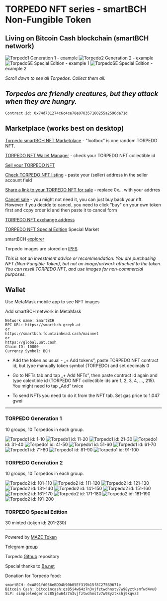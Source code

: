 # TORPEDO NFT series - smartBCH Non-Fungible Token

## Living on Bitcoin Cash blockchain (smartBCH network)

![Torpedo1](img/torpedoG1200/torpedo1.png) Generation 1 - example
![Torpedo2](img/torpedoG2200/torpedo11.png) Generation 2 - example
![TorpedoSE](img/torpedoSE/TorpedoSE3-200.png) Special Edition - example 1
![TorpedoSE](img/torpedoSE/TorpedoSE11-200.png) Special Edition - example 2

_Scroll down to see all Torpedos. Collect them all._

## _Torpedos are friendly creatures, but they attack when they are hungry._

`Contract id: 0x74d731274c6c4ce78e070357160255a2596da71d`

## Marketplace (works best on desktop)

[Torpedo smartBCH NFT Marketplace](https://ba.net/torpedo) - "lootbox" is one random TORPEDO NFT.

[TORPEDO NFT Wallet Manager](https://ba.net/torpedo/nft/wallet.html) - check your TORPEDO NFT collectible id

[Sell your TORPEDO NFT](https://ba.net/torpedo/sell.html)

[Check TORPEDO NFT listing](https://ba.net/torpedo) - paste your (seller) address in the seller account field

[Share a link to your TORPEDO NFT for sale](https://ba.net/torpedo/share.html?seller=0xA891fd056eBDD4b90b05Ef319b15f8C275B9671e) - replace 0x... with your addrres

[Cancel sale](https://ba.net/torpedo/cancel.html) - you might not need it, you can just buy back your nft. However if you decide to cancel, you need to click "buy" on your own token first and copy order id and then paste it to cancel form

[TORPEDO NFT exchange address](https://www.smartscan.cash/address/0x4DF941C3356DA878D07E18906fCcd4FBc48eeD58)

[TORPEDO NFT Special Edition](market.md) Special Market

smartBCH [explorer](https://www.smartscan.cash/address/0x74d731274C6c4ce78E070357160255A2596DA71d)

Torpedo images are stored on [IPFS](https://ipfs.io) 

_This is not an investment advice or recommendation. You are purchasing NFT (Non-Fungible Token), but not an image/artwork attached to the token. You can resell TORPEDO NFT, and use images for non-commercial purposes._

## Wallet

Use MetaMask mobile app to see NFT images

Add smartBCH network in MetaMask

```
Network name: SmartBCH
RPC URL: https://smartbch.greyh.at
or
https://smartbch.fountainhead.cash/mainnet
or
https://global.uat.cash
Chain ID: 10000
Currency Symbol: BCH
```

- Add the token as usual - „+ Add tokens”, paste TORPEDO NFT contract id, but type manually token symbol (TORPEDO) and set decimals 0

- Go to NFTs tab and tap „+ Add NFTs”, then paste contract id again and type colectible id (TORPEDO NFT collectible ids are 1, 2, 3, 4, …, 215). You might need to tap „Add” twice

- To send NFTs you need to do it from the NFT tab. Set gas price to 1.047 gwei

---------------------------------------------------------------------

### TORPEDO Generation 1

10 groups, 10 Torpedos in each group.

![Torpedo1](img/torpedoG1200/torpedo1.png) id: 1-10
![Torpedo1](img/torpedoG1200/torpedo2.png) id: 11-20
![Torpedo1](img/torpedoG1200/torpedo3.png) id: 21-30
![Torpedo1](img/torpedoG1200/torpedo4.png) id: 31-40
![Torpedo1](img/torpedoG1200/torpedo5.png) id: 41-50
![Torpedo1](img/torpedoG1200/torpedo8.png) id: 51-60
![Torpedo1](img/torpedoG1200/torpedo6.png) id: 61-70
![Torpedo1](img/torpedoG1200/torpedo7.png) id: 71-80
![Torpedo1](img/torpedoG1200/torpedo9.png) id: 81-90
![Torpedo1](img/torpedoG1200/torpedo10.png) id: 91-100

### TORPEDO Generation 2

10 groups, 10 Torpedos in each group.

![Torpedo2](img/torpedoG2200/torpedo11.png) id: 101-110
![Torpedo2](img/torpedoG2200/torpedo12.png) id: 111-120
![Torpedo2](img/torpedoG2200/torpedo13.png) id: 121-130
![Torpedo2](img/torpedoG2200/torpedo14.png) id: 131-140
![Torpedo2](img/torpedoG2200/torpedo15.png) id: 141-150
![Torpedo2](img/torpedoG2200/torpedo16.png) id: 151-160
![Torpedo2](img/torpedoG2200/torpedo17.png) id: 161-170
![Torpedo2](img/torpedoG2200/torpedo18.png) id: 171-180
![Torpedo2](img/torpedoG2200/torpedo19.png) id: 181-190
![Torpedo2](img/torpedoG2200/torpedo20.png) id: 191-200

### TORPEDO Special Edition

30 minted (token id: 201-230)

---------------------------------------------------------------------

Powered by [MAZE Token](https://mazetoken.github.io)

Telegram [group](https://t.me/mazetokens)

Torpedo [Github](https://github.com/mazetoken/torpedoNFT) repository

Special thanks to [Ba.net](https://ba.net)

Donation for Torpedo food:

```
smartBCH: 0xA891fd056eBDD4b90b05Ef319b15f8C275B9671e
Bitcoin Cash: bitcoincash:qz85j4w64z7n3vjfztwdhnstv7w98yztksmfwd4vu0
SLP: simpleledger:qz85j4w64z7n3vjfztwdhnstv7w98yztkshj9kqvz3
```
